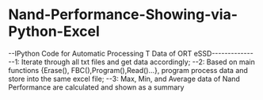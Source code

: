 Nand-Performance-Showing-via-Python-Excel
=========================================

--IPython Code for Automatic Processing T Data of ORT eSSD-------------
--1: Iterate through all txt files and get data accordingly;
--2: Based on main functions {Erase(), FBC(),Program(),Read()...}, program process data and store into the same excel file;
--3: Max, Min, and Average data of Nand Performance are calculated and shown as a summary 

